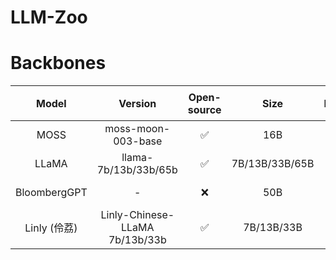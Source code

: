 # LLM-Zoo

# Backbones

| Model | Version | Open-source | Size | Backbone | Langs | Domain | 📚 Data | 💻 GitHub | 🤗 HF | 📖 Paper | Demo | Official Blog | Release Time |
| :------------: | :------------------------------: | :-----------: | :--------------: | :-----------: | :---------: | :-------: | :---------------------------------------------------------------------------------------------------------------------------------------------------------------------------------------------------------------------------------------------------------------------------------: | :---------------------------------------------------: | :-----------------------------------------------------------------: | :------------------------------------------: | :-----------------------------------: | :------------------------------------------------------------------------------------------------------: | :------------: |
| MOSS         | moss-moon-003-base             | ✅           | 16B            | CodeGen     | zh, en    | General | <details><summary><b>detail</b></summary>100B Chinese tokens and 20B English tokens </details>                                                                                                                                                                                                                                       | [[link](https://github.com/OpenLMLab/MOSS)]         | [[link](https://huggingface.co/fnlp/moss-moon-003-base)]          | \-                                         | [[link](https://moss.fastnlp.top/)] | [[link](https://txsun1997.github.io/blogs/moss.html)]                                                  | 2023.04.21   |
| LLaMA        | llama-7b/13b/33b/65b           | ✅           | 7B/13B/33B/65B | \-          | en        | General | <details><summary><b>detail</b></summary>1T tokens (English CommonCrawl, C4, Github, Wikipedia, Gutenberg and Books3, ArXiv, Stack Exchange) </details>                                                                                                                                                                              | [[link](https://github.com/facebookresearch/llama)] | [[link](https://huggingface.co/decapoda-research/llama-7b-hf)]    | [[link](https://arxiv.org/abs/2302.13971)] | \-                                  | [[link](https://ai.facebook.com/blog/large-language-model-llama-meta-ai/)]                             | 2023.02.27   |
| BloombergGPT | \-                             | ❌           | 50B            | BLOOM-style | en        | Finance | <details><summary><b>detail</b></summary>363B financial datasets (web, news, filings, press, bloomberg) and 345B public datasets (PILE, C4, wikipedia) </details>                                                                                                                                                                    | \-                                                  | \-                                                                | [[link](https://arxiv.org/abs/2303.17564)] | \-                                  | [[link](https://www.bloomberg.com/company/press/bloomberggpt-50-billion-parameter-llm-tuned-finance/)] | 2023.03.30   |
| Linly (伶荔)   | Linly-Chinese-LLaMA 7b/13b/33b | ✅           | 7B/13B/33B     | LLaMA       | zh        | General | <details><summary><b>detail</b></summary>Chinese-English parallel corpora [[link](https://statmt.org/wmt18/translation-task.html#download)], Chinese Wikipedia, community interaction, news data [[link](https://github.com/CLUEbenchmark/CLUECorpus2020)], scientific literature [[link](https://github.com/ydli-ai/CSL)] </details>| [[link](https://github.com/CVI-SZU/Linly)]          | [[link](https://huggingface.co/P01son/Linly-Chinese-LLaMA-7b-hf)] | \-                                         | \-                                  | \-                                                                                                     | 2023.03.28   |
